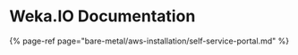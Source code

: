 # Weka.IO Documentation

{% page-ref page="bare-metal/aws-installation/self-service-portal.md" %}




